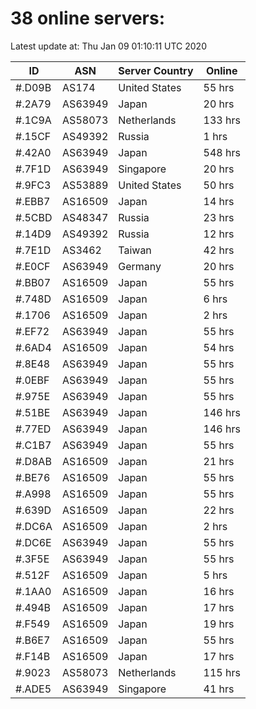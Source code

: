 # 38 online servers:

Latest update at: Thu Jan 09 01:10:11 UTC 2020

| ID | ASN | Server Country | Online |
| -- | --- | -------------- | ------ |
| #.D09B | AS174 | United States | 55 hrs |
| #.2A79 | AS63949 | Japan | 20 hrs |
| #.1C9A | AS58073 | Netherlands | 133 hrs |
| #.15CF | AS49392 | Russia | 1 hrs |
| #.42A0 | AS63949 | Japan | 548 hrs |
| #.7F1D | AS63949 | Singapore | 20 hrs |
| #.9FC3 | AS53889 | United States | 50 hrs |
| #.EBB7 | AS16509 | Japan | 14 hrs |
| #.5CBD | AS48347 | Russia | 23 hrs |
| #.14D9 | AS49392 | Russia | 12 hrs |
| #.7E1D | AS3462 | Taiwan | 42 hrs |
| #.E0CF | AS63949 | Germany | 20 hrs |
| #.BB07 | AS16509 | Japan | 55 hrs |
| #.748D | AS16509 | Japan | 6 hrs |
| #.1706 | AS16509 | Japan | 2 hrs |
| #.EF72 | AS63949 | Japan | 55 hrs |
| #.6AD4 | AS16509 | Japan | 54 hrs |
| #.8E48 | AS63949 | Japan | 55 hrs |
| #.0EBF | AS63949 | Japan | 55 hrs |
| #.975E | AS63949 | Japan | 55 hrs |
| #.51BE | AS63949 | Japan | 146 hrs |
| #.77ED | AS63949 | Japan | 146 hrs |
| #.C1B7 | AS63949 | Japan | 55 hrs |
| #.D8AB | AS16509 | Japan | 21 hrs |
| #.BE76 | AS16509 | Japan | 55 hrs |
| #.A998 | AS16509 | Japan | 55 hrs |
| #.639D | AS16509 | Japan | 22 hrs |
| #.DC6A | AS16509 | Japan | 2 hrs |
| #.DC6E | AS63949 | Japan | 55 hrs |
| #.3F5E | AS63949 | Japan | 55 hrs |
| #.512F | AS16509 | Japan | 5 hrs |
| #.1AA0 | AS16509 | Japan | 16 hrs |
| #.494B | AS16509 | Japan | 17 hrs |
| #.F549 | AS16509 | Japan | 19 hrs |
| #.B6E7 | AS16509 | Japan | 55 hrs |
| #.F14B | AS16509 | Japan | 17 hrs |
| #.9023 | AS58073 | Netherlands | 115 hrs |
| #.ADE5 | AS63949 | Singapore | 41 hrs |

